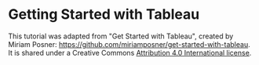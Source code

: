 # Getting Started with Tableau

This tutorial was adapted from "Get Started with Tableau", created by Miriam Posner: https://github.com/miriamposner/get-started-with-tableau. It is shared under a Creative Commons [Attribution 4.0 International license](https://github.com/rachelstarry/get-started-with-tableau/blob/master/license.md).
